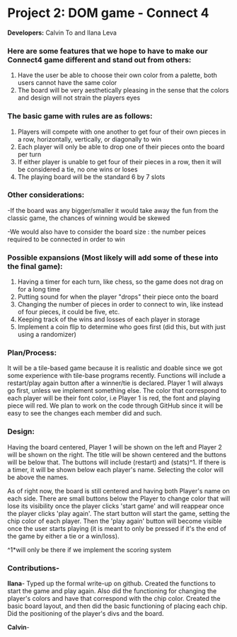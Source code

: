# Project 2: DOM game - Connect 4
**Developers:** Calvin To and Ilana Leva

### Here are some features that we hope to have to make our Connect4 game different and stand out from others:
1. Have the user be able to choose their own color from a palette, both users cannot have the same color
2. The board will be very aesthetically pleasing in the sense that the colors and design will not strain the players eyes

### The basic game with rules are as follows:
1. Players will compete with one another to get four of their own pieces in a row, horizontally, vertically, or diagonally to win
2. Each player will only be able to drop one of their pieces onto the board per turn
3. If either player is unable to get four of their pieces in a row, then it will be considered a tie, no one wins or loses
4. The playing board will be the standard 6 by 7 slots

### Other considerations:
-If the board was any bigger/smaller it would take away the fun from the classic game, the chances of winning would be skewed 

-We would also have to consider the board size : the number peices required to be connected in order to win

### Possible expansions (Most likely will add some of these into the final game):
1. Having a timer for each turn, like chess, so the game does not drag on for a long time
2. Putting sound for when the player "drops" their piece onto the board
3. Changing the number of pieces in order to connect to win, like instead of four pieces, it could be five, etc.
4. Keeping track of the wins and losses of each player in storage
5. Implement a coin flip to determine who goes first (did this, but with just using a randomizer)

### Plan/Process:
  It will be a tile-based game because it is realistic and doable since we got some experience with tile-base programs recently.
Functions will include a restart/play again button after a winner/tie is declared. Player 1 will always go first, unless we implement
something else. The color that correspond to each player will be their font color, i.e Player 1 is red, the font and playing piece will red. We plan to work on the code through GitHub since it will be easy to see the changes each member did and such.

### Design:
  Having the board centered, Player 1 will be shown on the left and Player 2 will be shown on the right. The title will be shown centered and the buttons will be below that. The buttons will include (restart) and (stats)^1. If there is a timer, it will be shown below each player's name. Selecting the color will be above the names.
  
  As of right now, the board is still centered and having both Player's name on each side. There are small buttons below the Player to change color that will lose its visibility once the player clicks 'start game' and will reappear once the player clicks 'play again'. The start button will start the game, setting the chip color of each player. Then the 'play again' button will become visible once the user starts playing (it is meant to only be pressed if it's the end of the game by either a tie or a win/loss).

^1*will only be there if we implement the scoring system

### Contributions-
**Ilana**- Typed up the formal write-up on github. Created the functions to start the game and play again. Also did the functioning for changing the player's colors and have that correspond with the chip color. Created the basic board layout, and then did the basic functioning of placing each chip. Did the positioning of the player's divs and the board.

**Calvin**-

